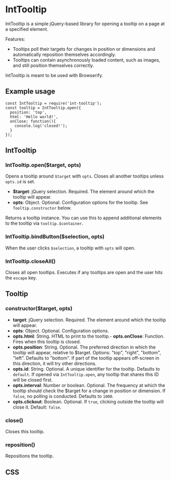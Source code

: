# IntTooltip #

IntTooltip is a simple jQuery-based library for opening a tooltip on a page at a specified element.

Features:
* Tooltips poll their targets for changes in position or dimensions and automatically reposition themselves accordingly.
* Tooltips can contain asynchronously loaded content, such as images, and still position themselves correctly.

IntTooltip is meant to be used with Browserify.


## Example usage ##

```
const IntTooltip = require('int-tooltip');
const tooltip = IntTooltip.open({
  position: 'top',
  html: 'Hello world!',
  onClose: function(){
    console.log('closed!');
  }
});
```

## IntTooltip ##

### IntTooltip.open($target, opts) ###
Opens a tooltip around `$target` with `opts`. Closes all another tooltips unless `opts.id` is set.

- **$target**: jQuery selection. Required. The element around which the tooltip will appear.
- **opts**: Object. Optional. Configuration options for the tooltip. See `Tooltip.constructor` below.

Returns a tooltip instance. You can use this to append additional elements to the tooltip via `tooltip.$container`.


### IntTooltip.bindButton($selection, opts) ###
When the user clicks `$selection`, a tooltip with `opts` will open.


### IntTooltip.closeAll() ###
Closes all open tooltips. Executes if any tooltips are open and the user hits the `escape` key.

## Tooltip ##

### constructor($target, opts) ###

- **target**: jQuery selection. Required. The element around which the tooltip will appear.
- **opts**: Object. Optional. Configuration options.
- **opts.html**: String. HTML to print to the tooltip.- **opts.onClose**: Function. Fires when this tooltip is closed.
- **opts.position**: String. Optional. The preferred direction in which the tooltip will appear, relative to $target. Options: "top", "right", "bottom", "left". Defaults to "bottom". If part of the tooltip appears off-screen in this direction, it will try other directions.
- **opts.id**: String. Optional. A unique identifier for the tooltip. Defaults to `default`. If opened via `IntTooltip.open`, any tooltip that shares this ID will be closed first.
- **opts.interval**: Number or boolean. Optional. The frequency at which the tooltip should check the $target for a change in position or dimension. If `false`, no polling is conducted. Defaults to `1000`.
- **opts.clickout**: Boolean. Optional. If `true`, clicking outside the tooltip will close it. Default: `false`.

### close() ###
Closes this tooltip.

### reposition() ###
Repositions the tooltip.

## CSS ##
